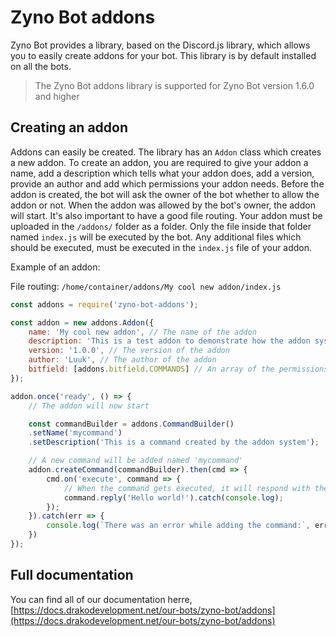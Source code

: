 # Zyno Bot addons
Zyno Bot provides a library, based on the Discord.js library, which allows you to easily create addons for your bot. This library is by default installed on all the bots.

> The Zyno Bot addons library is supported for Zyno Bot version 1.6.0 and higher

## Creating an addon
Addons can easily be created. The library has an `Addon` class which creates a new addon. To create an addon, you are required to give your addon a name, add a description which tells what your addon does, add a version, provide an author and add which permissions your addon needs. Before the addon is created, the bot will ask the owner of the bot whether to allow the addon or not. When the addon was allowed by the bot's owner, the addon will start. It's also important to have a good file routing. Your addon must be uploaded in the `/addons/` folder as a folder. Only the file inside that folder named `index.js` will be executed by the bot. Any additional files which should be executed, must be executed in the `index.js` file of your addon.

Example of an addon:

File routing: `/home/container/addons/My cool new addon/index.js`
```js
const addons = require('zyno-bot-addons');

const addon = new addons.Addon({
    name: 'My cool new addon', // The name of the addon
    description: 'This is a test addon to demonstrate how the addon system works', // The description of what the addon does
    version: '1.0.0', // The version of the addon
    author: 'Luuk', // The author of the addon
    bitfield: [addons.bitfield.COMMANDS] // An array of the permissions it needs
});

addon.once('ready', () => {
    // The addon will now start

    const commandBuilder = addons.CommandBuilder()
    .setName('mycommand')
    .setDescription('This is a command created by the addon system');

    // A new command will be added named 'mycommand'
    addon.createCommand(commandBuilder).then(cmd => {
        cmd.on('execute', command => {
            // When the command gets executed, it will respond with the text 'Hello world!'
            command.reply('Hello world!').catch(console.log);
        });
    }).catch(err => {
        console.log(`There was an error while adding the command:`, err);
    })
});
```

## Full documentation
You can find all of our documentation herre, [https://docs.drakodevelopment.net/our-bots/zyno-bot/addons](https://docs.drakodevelopment.net/our-bots/zyno-bot/addons)
